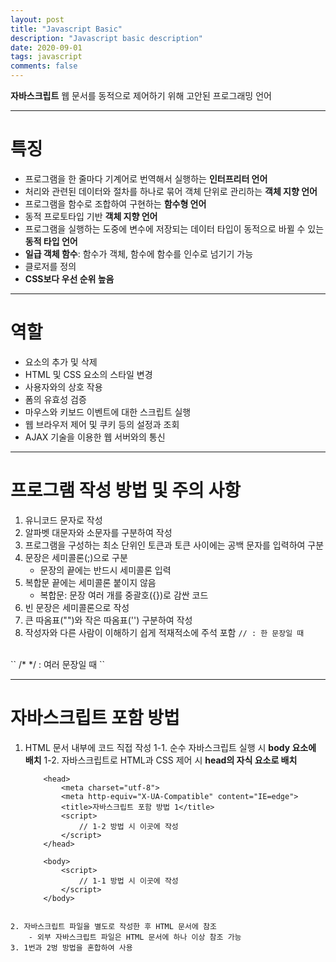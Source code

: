 ```yaml
---
layout: post
title: "Javascript Basic"
description: "Javascript basic description"
date: 2020-09-01
tags: javascript
comments: false
---
```


**자바스크립트**
웹 문서를 동적으로 제어하기 위해 고안된 프로그래밍 언어

- - -

# 특징
- 프로그램을 한 줄마다 기계어로 번역해서 실행하는 **인터프리터 언어**
- 처리와 관련된 데이터와 절차를 하나로 묶어 객체 단위로 관리하는 **객체 지향 언어**
- 프로그램을 함수로 조합하여 구현하는 **함수형 언어**
- 동적 프로토타입 기반 **객체 지향 언어**
- 프로그램을 실행하는 도중에 변수에 저장되는 데이터 타입이 동적으로 바뀔 수 있는 **동적 타입 언어**
- **일급 객체 함수**: 함수가 객체, 함수에 함수를 인수로 넘기기 가능
- 클로저를 정의
- **CSS보다 우선 순위 높음**

- - -

# 역할
- 요소의 추가 및 삭제
- HTML 및 CSS 요소의 스타일 변경
- 사용자와의 상호 작용
- 폼의 유효성 검증
- 마우스와 키보드 이벤트에 대한 스크립트 실행
- 웹 브라우저 제어 및 쿠키 등의 설정과 조회
- AJAX 기술을 이용한 웹 서버와의 통신

- - -

# 프로그램 작성 방법 및 주의 사항
1. 유니코드 문자로 작성
2. 알파벳 대문자와 소문자를 구분하여 작성
3. 프로그램을 구성하는 최소 단위인 토큰과 토큰 사이에는 공백 문자를 입력하여 구분
4. 문장은 세미콜론(;)으로 구분
	- 문장의 끝에는 반드시 세미콜론 입력
5. 복합문 끝에는 세미콜론 붙이지 않음
	- 복합문: 문장 여러 개를 중괄호({})로 감싼 코드
6. 빈 문장은 세미콜론으로 작성
7. 큰 따옴표("")와 작은 따옴표('') 구분하여 작성
8. 작성자와 다른 사람이 이해하기 쉽게 적재적소에 주석 포함
`` // : 한 문장일 때 ``
<br>
`` /* */ : 여러 문장일 때 ``

- - -

# 자바스크립트 포함 방법
1. HTML 문서 내부에 코드 직접 작성
1-1. 순수 자바스크립트 실행 시 **body 요소에 배치**
1-2. 자바스크립트로 HTML과 CSS 제어 시 **head의 자식 요소로 배치**

    ```
        <head>
            <meta charset="utf-8">
            <meta http-equiv="X-UA-Compatible" content="IE=edge">
            <title>자바스크립트 포함 방법 1</title>
            <script>
                // 1-2 방법 시 이곳에 작성
            </script>
        </head>

        <body>
            <script>
                // 1-1 방법 시 이곳에 작성
            </script>
        </body>
```

2. 자바스크립트 파일을 별도로 작성한 후 HTML 문서에 참조
	- 외부 자바스크립트 파일은 HTML 문서에 하나 이상 참조 가능
3. 1번과 2벙 방법을 혼합하여 사용
